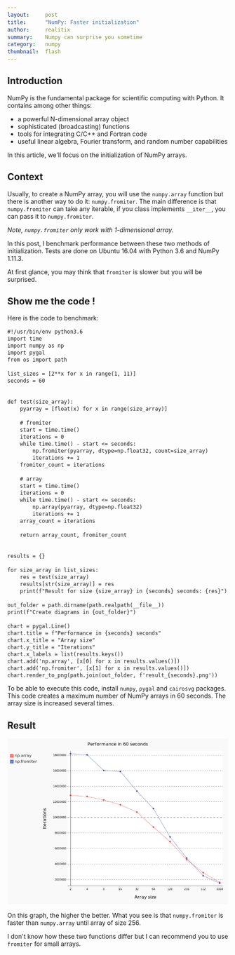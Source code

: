 ```yaml
---
layout:     post
title:      "NumPy: Faster initialization"
author:     realitix
summary:    Numpy can surprise you sometime
category:   numpy
thumbnail:  flash
---
```


## Introduction

NumPy is the fundamental package for scientific computing with Python. It contains among other things:

- a powerful N-dimensional array object
- sophisticated (broadcasting) functions
- tools for integrating C/C++ and Fortran code
- useful linear algebra, Fourier transform, and random number capabilities

In this article, we'll focus on the initialization of NumPy arrays.


## Context

Usually, to create a NumPy array, you will use the `numpy.array` function but there is another way to do
it: `numpy.fromiter`. The main difference is that `numpy.fromiter` can take any iterable, if you class
implements `__iter__`, you can pass it to `numpy.fromiter`.

*Note, `numpy.fromiter` only work with 1-dimensional array.*

In this post, I benchmark performance between these two methods of initialization. Tests are done on
Ubuntu 16.04 with Python 3.6 and NumPy 1.11.3.

At first glance, you may think that `fromiter` is slower but you will be surprised.


## Show me the code !

Here is the code to benchmark:

```
#!/usr/bin/env python3.6
import time
import numpy as np
import pygal
from os import path

list_sizes = [2**x for x in range(1, 11)]
seconds = 60


def test(size_array):
    pyarray = [float(x) for x in range(size_array)]

    # fromiter
    start = time.time()
    iterations = 0
    while time.time() - start <= seconds:
        np.fromiter(pyarray, dtype=np.float32, count=size_array)
        iterations += 1
    fromiter_count = iterations

    # array
    start = time.time()
    iterations = 0
    while time.time() - start <= seconds:
        np.array(pyarray, dtype=np.float32)
        iterations += 1
    array_count = iterations

    return array_count, fromiter_count


results = {}

for size_array in list_sizes:
    res = test(size_array)
    results[str(size_array)] = res
    print(f"Result for size {size_array} in {seconds} seconds: {res}")

out_folder = path.dirname(path.realpath(__file__))
print(f"Create diagrams in {out_folder}")

chart = pygal.Line()
chart.title = f"Performance in {seconds} seconds"
chart.x_title = "Array size"
chart.y_title = "Iterations"
chart.x_labels = list(results.keys())
chart.add('np.array', [x[0] for x in results.values()])
chart.add('np.fromiter', [x[1] for x in results.values()])
chart.render_to_png(path.join(out_folder, f'result_{seconds}.png'))
```

To be able to execute this code, install `numpy`, `pygal` and `cairosvg` packages.
This code creates a maximum number of NumPy arrays in 60 seconds. The array size is
increased several times.


## Result

![Numpy stats](/img/numpy_init_performance.png)

On this graph, the higher the better. What you see is that `numpy.fromiter` is faster
than `numpy.array` until array of size 256.

I don't know how these two functions differ but I can recommend you to use `fromiter`
for small arrays.
